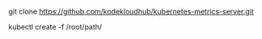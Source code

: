 git clone https://github.com/kodekloudhub/kubernetes-metrics-server.git

kubectl create -f /root/path/
